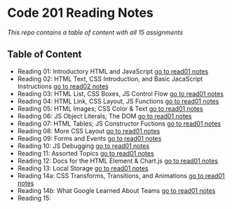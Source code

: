 # Code 201 Reading Notes
*This repo contains a table of content with all 15 assignments*


## Table of Content

- Reading 01: Introductory HTML and JavaScript [go to read01 notes](read01.md)
- Reading 02: HTML Text, CSS Introduction, and Basic JacaScript Instructions [go to read02 notes](read02.md)
- Reading 03: HTML List, CSS Boxes, JS Control Flow [go to read01 notes](read01.md)
- Reading 04: HTML Link, CSS Layout, JS Functions [go to read01 notes](read01.md)
- Reading 05: HTML Images; CSS Color & Text [go to read01 notes](read01.md)
- Reading 06: JS Object Literals; The DOM [go to read01 notes](read01.md)
- Reading 07: HTML Tables; JS Constructor Fuctions [go to read01 notes](read01.md)
- Reading 08: More CSS Layout [go to read01 notes](read01.md)
- Reading 09: Forms and Events [go to read01 notes](read01.md)
- Reading 10: JS Debugging [go to read01 notes](read01.md)
- Reading 11: Assorted Topics [go to read01 notes](read01.md)
- Reading 12: Docs for the HTML <canvas> Element & Chart.js [go to read01 notes](read01.md)
- Reading 13: Local Storage [go to read01 notes](read01.md)
- Reading 14a: CSS Transforms, Transitions, and Animations [go to read01 notes](read01.md)
- Reading 14b: What Google Learned About Teams [go to read01 notes](read01.md)
- Reading 15:


